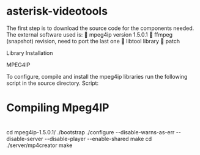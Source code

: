 # asterisk-videotools

The first step is to download the source code for the components needed.
The external software used is:
 mpeg4ip version 1.5.0.1
 ffmpeg (snapshot) revision, need to port the last one
 libtool library
 patch

Library Installation

MPEG4IP

To configure, compile and install the mpeg4ip libraries run the following script in the source directory.
Script:

#
# Compiling Mpeg4IP
#
cd mpeg4ip-1.5.0.1/
./bootstrap
./configure --disable-warns-as-err --disable-server --disable-player --enable-shared
make
cd ./server/mp4creator
make
